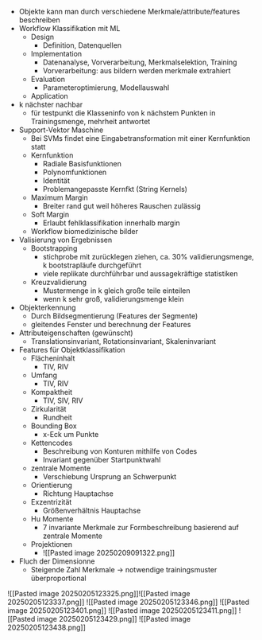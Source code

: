 - Objekte kann man durch verschiedene Merkmale/attribute/features beschreiben
- Workflow Klassifikation mit ML
	- Design
		- Definition, Datenquellen
	- Implementation
		- Datenanalyse, Vorverarbeitung, Merkmalselektion, Training
		- Vorverarbeitung: aus bildern werden merkmale extrahiert
	- Evaluation
		- Parameteroptimierung, Modellauswahl
	- Application
- k nächster nachbar
	- für testpunkt die Klasseninfo von k nächstem Punkten in Trainingsmenge, mehrheit antwortet
- Support-Vektor Maschine
	- Bei SVMs findet eine Eingabetransformation mit einer Kernfunktion statt
	- Kernfunktion
		- Radiale Basisfunktionen
		- Polynomfunktionen
		- Identität
		- Problemangepasste Kernfkt (String Kernels)
	- Maximum Margin
		- Breiter rand gut weil höheres Rauschen zulässig
	- Soft Margin
		- Erlaubt fehlklassifikation innerhalb margin
	- Workflow biomedizinische bilder
- Valisierung von Ergebnissen
	- Bootstrapping
		- stichprobe mit zurücklegen ziehen, ca. 30% validierungsmenge, k bootstrapläufe durchgeführt
		- viele replikate durchführbar und aussagekräftige statistiken
	- Kreuzvalidierung
		- Mustermenge in k gleich große teile einteilen
		- wenn k sehr groß, validierungsmenge klein
- Objekterkennung
	- Durch Bildsegmentierung (Features der Segmente)
	- gleitendes Fenster und berechnung der Features
- Attributeigenschaften (gewünscht)
	- Translationsinvariant, Rotationsinvariant, Skaleninvariant
- Features für Objektklassifikation
	- Flächeninhalt
		- TIV, RIV
	- Umfang
		- TIV, RIV
	- Kompaktheit
		- TIV, SIV, RIV
	- Zirkularität
		- Rundheit
	- Bounding Box
		- x-Eck um Punkte
	- Kettencodes
		- Beschreibung von Konturen mithilfe von Codes
		- Invariant gegenüber Startpunktwahl
	- zentrale Momente
		- Verschiebung Ursprung an Schwerpunkt
	- Orientierung
		- Richtung Hauptachse
	- Exzentrizität
		- Größenverhältnis Hauptachse
	-  Hu Momente
		- 7 invariante Merkmale zur Formbeschreibung basierend auf zentrale Momente
	- Projektionen
		- ![[Pasted image 20250209091322.png]]
- Fluch der Dimensionne
	- Steigende Zahl Merkmale -> notwendige trainingsmuster überproportional

![[Pasted image 20250205123325.png]]![[Pasted image 20250205123337.png]]
![[Pasted image 20250205123346.png]]
![[Pasted image 20250205123401.png]]
![[Pasted image 20250205123411.png]]
![[Pasted image 20250205123429.png]]
![[Pasted image 20250205123438.png]]
